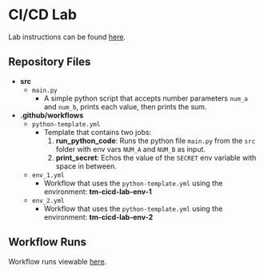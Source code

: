 # CI/CD Lab
Lab instructions can be found [here](https://docs.google.com/presentation/d/1Kj12YCa7hGpqr6Pzaoq4MADLdRo2Elie8S6H0wNx89U/edit#slide=id.g2f081185786_0_160).

## Repository Files
- **src**
   - `main.py`
     - A simple python script that accepts number parameters `num_a` and `num_b`, prints each value, then prints the sum.
- **.github/workflows**
  - `python-template.yml`
    - Template that contains two jobs:
      1. **run_python_code**: Runs the python file `main.py` from the `src` folder with env vars `NUM_A` and `NUM_B` as input.
      2. **print_secret**: Echos the value of the `SECRET` env variable with space in between.
  - `env_1.yml`
    - Workflow that uses the `python-template.yml` using the environment: **tm-cicd-lab-env-1**
  - `env_2.yml`
    - Workflow that uses the `python-template.yml` using the environment: **tm-cicd-lab-env-2**
   
## Workflow Runs
Workflow runs viewable [here](https://github.com/tm-cheska-peralta/tm-cheska-cicd-lab/actions).
